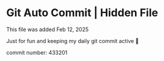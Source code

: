 # Git Auto Commit | Hidden File

This file was added Feb 12, 2025

Just for fun and keeping my daily git commit active 🤪

commit number: 433201
